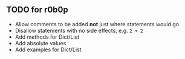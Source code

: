 ## TODO for r0b0p

- Allow comments to be added **not** just where statements would go
- Disallow statements with no side effects, e.g. `2 + 2`
- Add methods for Dict/List
- Add absolute values
- Add examples for Dict/List
